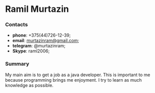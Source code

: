 # Ramil Murtazin
### Contacts
- **phone**: +375(44)726-12-39;
- **email**: murtazinram@gmail.com;
- **telegram**: @murtazinram;
- **Skype**: raml2006;

### Summary
My main aim is to get a job as a java developer. This is important to me because programming brings me enjoyment. I try to learn as much knowledge as possible.